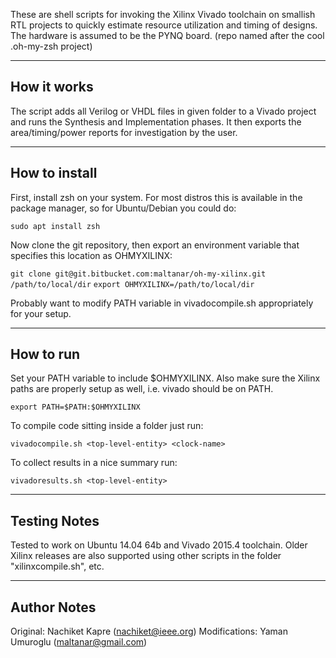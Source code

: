 These are shell scripts for invoking the Xilinx Vivado toolchain on smallish RTL projects to quickly estimate resource utilization and timing of designs. The hardware is assumed to be the PYNQ board. (repo named after the cool .oh-my-zsh project)

----------------
How it works
----------------
The script adds all Verilog or VHDL files in given folder to a Vivado project and runs the Synthesis and Implementation phases. It then exports the area/timing/power reports for investigation by the user.

----------------
How to install
----------------

First, install zsh on your system. For most distros this is available in the
package manager, so for Ubuntu/Debian you could do:

```sudo apt install zsh```

Now clone the git repository, then export an environment variable that
specifies this location as OHMYXILINX:

```git clone git@git.bitbucket.com:maltanar/oh-my-xilinx.git /path/to/local/dir```
```export OHMYXILINX=/path/to/local/dir```

Probably want to modify PATH variable in vivadocompile.sh appropriately for your setup.

--------------
How to run
--------------
Set your PATH variable to include $OHMYXILINX. Also make sure the Xilinx paths
are properly setup as well, i.e. vivado should be on PATH.

```export PATH=$PATH:$OHMYXILINX```

To compile code sitting inside a folder just run:

```vivadocompile.sh <top-level-entity> <clock-name>```

To collect results in a nice summary run:

```vivadoresults.sh <top-level-entity>```

--------------
Testing Notes
--------------
Tested to work on Ubuntu 14.04 64b and Vivado 2015.4 toolchain. Older Xilinx releases are also supported using other scripts in the folder "xilinxcompile.sh", etc.

--------------
Author Notes
--------------
Original: Nachiket Kapre (nachiket@ieee.org)
Modifications: Yaman Umuroglu (maltanar@gmail.com)
